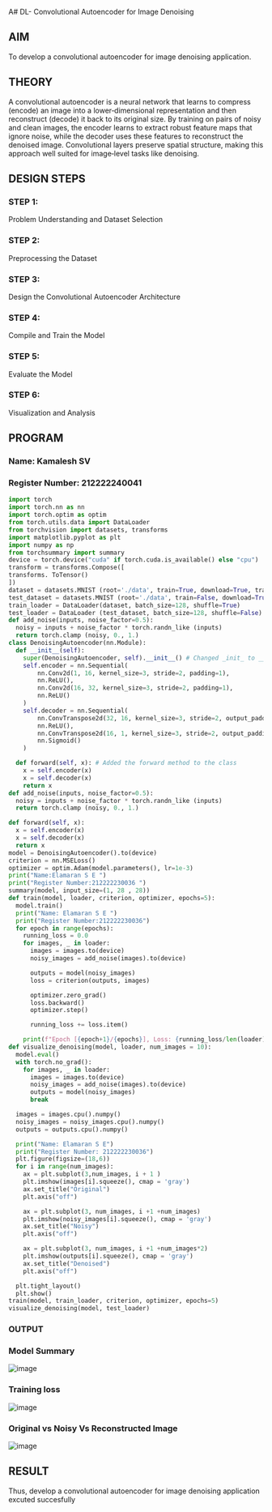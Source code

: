 A# DL- Convolutional Autoencoder for Image Denoising
## AIM
To develop a convolutional autoencoder for image denoising application.

## THEORY
A convolutional autoencoder is a neural network that learns to compress (encode) an image into a lower‐dimensional representation and then reconstruct (decode) it back to its original size. By training on pairs of noisy and clean images, the encoder learns to extract robust feature maps that ignore noise, while the decoder uses these features to reconstruct the denoised image. Convolutional layers preserve spatial structure, making this approach well suited for image‐level tasks like denoising.

## DESIGN STEPS
### STEP 1: 
Problem Understanding and Dataset Selection

### STEP 2: 
Preprocessing the Dataset
 
### STEP 3: 
Design the Convolutional Autoencoder Architecture

### STEP 4: 
Compile and Train the Model

### STEP 5: 
Evaluate the Model

### STEP 6: 
Visualization and Analysis

## PROGRAM
### Name: Kamalesh SV
### Register Number: 212222240041
```python
import torch
import torch.nn as nn
import torch.optim as optim
from torch.utils.data import DataLoader
from torchvision import datasets, transforms
import matplotlib.pyplot as plt
import numpy as np
from torchsummary import summary
device = torch.device("cuda" if torch.cuda.is_available() else "cpu")
transform = transforms.Compose([
transforms. ToTensor()
])
dataset = datasets.MNIST (root='./data', train=True, download=True, transform=transform)
test_dataset = datasets.MNIST (root='./data', train=False, download=True, transform=transform)
train_loader = DataLoader(dataset, batch_size=128, shuffle=True)
test_loader = DataLoader (test_dataset, batch_size=128, shuffle=False)
def add_noise(inputs, noise_factor=0.5):
  noisy = inputs + noise_factor * torch.randn_like (inputs)
  return torch.clamp (noisy, 0., 1.)
class DenoisingAutoencoder(nn.Module):
  def __init__(self):
    super(DenoisingAutoencoder, self).__init__() # Changed _init_ to __init__
    self.encoder = nn.Sequential(
        nn.Conv2d(1, 16, kernel_size=3, stride=2, padding=1),
        nn.ReLU(),
        nn.Conv2d(16, 32, kernel_size=3, stride=2, padding=1),
        nn.ReLU()
    )
    self.decoder = nn.Sequential(
        nn.ConvTranspose2d(32, 16, kernel_size=3, stride=2, output_padding=1, padding=1),
        nn.ReLU(),
        nn.ConvTranspose2d(16, 1, kernel_size=3, stride=2, output_padding=1, padding=1),
        nn.Sigmoid()
    )

  def forward(self, x): # Added the forward method to the class
    x = self.encoder(x)
    x = self.decoder(x)
    return x
def add_noise(inputs, noise_factor=0.5):
  noisy = inputs + noise_factor * torch.randn_like (inputs)
  return torch.clamp (noisy, 0., 1.)

def forward(self, x):
  x = self.encoder(x)
  x = self.decoder(x)
  return x
model = DenoisingAutoencoder().to(device)
criterion = nn.MSELoss()
optimizer = optim.Adam(model.parameters(), lr=1e-3)
print("Name:Elamaran S E ")
print("Register Number:212222230036 ")
summary(model, input_size=(1, 28 , 28))
def train(model, loader, criterion, optimizer, epochs=5):
  model.train()
  print("Name: Elamaran S E ")
  print("Register Number:212222230036")
  for epoch in range(epochs):
    running_loss = 0.0
    for images, _ in loader:
      images = images.to(device)
      noisy_images = add_noise(images).to(device)

      outputs = model(noisy_images)
      loss = criterion(outputs, images)

      optimizer.zero_grad()
      loss.backward()
      optimizer.step()

      running_loss += loss.item()

    print(f"Epoch [{epoch+1}/{epochs}], Loss: {running_loss/len(loader):.4f}")
def visualize_denoising(model, loader, num_images = 10):
  model.eval()
  with torch.no_grad():
    for images, _ in loader:
      images = images.to(device)
      noisy_images = add_noise(images).to(device)
      outputs = model(noisy_images)
      break

  images = images.cpu().numpy()
  noisy_images = noisy_images.cpu().numpy()
  outputs = outputs.cpu().numpy()

  print("Name: Elamaran S E")
  print("Register Number: 212222230036")
  plt.figure(figsize=(18,6))
  for i in range(num_images):
    ax = plt.subplot(3,num_images, i + 1 )
    plt.imshow(images[i].squeeze(), cmap = 'gray')
    ax.set_title("Original")
    plt.axis("off")

    ax = plt.subplot(3, num_images, i +1 +num_images)
    plt.imshow(noisy_images[i].squeeze(), cmap = 'gray')
    ax.set_title("Noisy")
    plt.axis("off")

    ax = plt.subplot(3, num_images, i +1 +num_images*2)
    plt.imshow(outputs[i].squeeze(), cmap = 'gray')
    ax.set_title("Denoised")
    plt.axis("off")

  plt.tight_layout()
  plt.show()
train(model, train_loader, criterion, optimizer, epochs=5)
visualize_denoising(model, test_loader)
```
### OUTPUT
### Model Summary
![image](https://github.com/user-attachments/assets/e25b5b8d-35aa-429b-b76b-ca63c3d9ef7b)

### Training loss
![image](https://github.com/user-attachments/assets/8bc4ac9b-ac02-4211-9fb8-c2079d97d156)

### Original vs Noisy Vs Reconstructed Image
![image](https://github.com/user-attachments/assets/578c6ebd-f22e-4326-a0a3-0c17865252d9)

## RESULT
Thus, develop a convolutional autoencoder for image denoising application excuted succesfully
